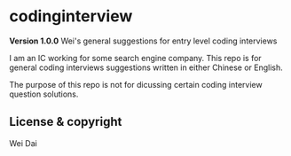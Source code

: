 # codinginterview

**Version 1.0.0**
Wei's general suggestions for entry level coding interviews

I am an IC working for some search engine company. This repo is for general coding interviews suggestions written in either Chinese or English.

The purpose of this repo is not for dicussing certain coding interview question solutions.

## License & copyright
Wei Dai

